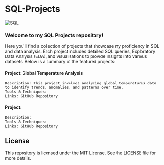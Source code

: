 # SQL-Projects


![SQL](https://github.com/user-attachments/assets/23ff1697-767a-4ed6-8f28-e67e4e2bf757)




### Welcome to my SQL Projects repository!

Here you'll find a collection of projects that showcase my proficiency in SQL and data analysis. Each project includes detailed SQL queries, Exploratory Data Analysis (EDA), and visualizations to provide insights into various datasets. Below is a summary of the featured projects:

#### Project: Global Temperature Analysis
    Description: This project involves analyzing global temperatures data to identify trends, anomalies, and patterns over time.
    Tools & Techniques: 
    Links: GitHub Repository  


#### Project: 
    Description: 
    Tools & Techniques: 
    Links: GitHub Repository  


    

## License

This repository is licensed under the MIT License. See the LICENSE file for more details.
